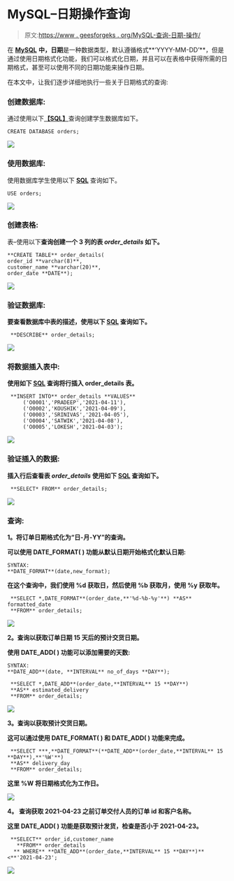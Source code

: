 # MySQL–日期操作查询

> 原文:[https://www . geesforgeks . org/MySQL-查询-日期-操作/](https://www.geeksforgeeks.org/mysql-queries-on-date-manipulation/)

在 [**MySQL**](https://www.geeksforgeeks.org/sql-tutorial/) **中，日期**是一种数据类型，默认遵循格式**‘YYYY-MM-DD’**，但是通过使用日期格式化功能，我们可以格式化日期，并且可以在表格中获得所需的日期格式，甚至可以使用不同的日期功能来操作日期。

在本文中，让我们逐步详细地执行一些关于日期格式的查询:

### **创建数据库:**

通过使用以下[**【SQL】**](https://www.geeksforgeeks.org/sql-tutorial/)查询创建学生数据库如下。

```
CREATE DATABASE orders;
```

![](img/f042471cd804d0a34c10e07d0e74b0c4.png)

### **使用数据库:**

使用数据库学生使用以下 [**SQL**](https://www.geeksforgeeks.org/sql-tutorial/) 查询如下。

```
USE orders;
```

![](img/9ce59ab0a64583fbbcafe96e5a67d2e3.png)

### **创建表格:**

表–使用以下[](https://www.geeksforgeeks.org/sql-tutorial/)**查询创建一个 3 列的表 *order_details* 如下。**

```
**CREATE TABLE** order_details(
order_id **varchar(8)**,
customer_name **varchar(20)**,
order_date **DATE**);
```

**![](img/a190e2a2d19b3e7a2acb27dee59bd647.png)**

### ****验证数据库:****

**要查看数据库中表的描述，使用以下 [**SQL**](https://www.geeksforgeeks.org/sql-tutorial/) 查询如下。**

```
 **DESCRIBE** order_details;
```

**![](img/80ccd3ecfe766260f02c602fbbf50ad4.png)**

### ****将数据插入表中:**** 

**使用如下 [SQL](https://www.geeksforgeeks.org/sql-tutorial/) 查询将行插入 order_details 表。**

```
 **INSERT INTO** order_details **VALUES**
     ('O0001','PRADEEP','2021-04-11'),
     ('O0002','KOUSHIK','2021-04-09'),
     ('O0003','SRINIVAS','2021-04-05'),
     ('O0004','SATWIK','2021-04-08'),
     ('O0005','LOKESH','2021-04-03');
```

**![](img/0020e142733f7f218df5278312335dc1.png)**

### ****验证插入的数据:**** 

**插入行后查看表 *order_details* 使用如下 [**SQL**](https://www.geeksforgeeks.org/sql-tutorial/) 查询如下。**

```
 **SELECT* FROM** order_details;
```

**![](img/be53f5d2cc3715aaf6745a2258038f7a.png)**

### ****查询:****

****1。将订单日期格式化为“日-月-YY”的查询。****

**可以使用 **DATE_FORMAT( )** 功能从默认日期开始格式化默认日期:**

```
SYNTAX:
**DATE_FORMAT**(date,new_format);
```

**在这个查询中，我们使用 **%d** 获取日，然后使用 **%b** 获取月，使用 **%y** 获取年。**

```
 **SELECT *,DATE_FORMAT**(order_date,**'%d-%b-%y'**) **AS** formatted_date
 **FROM** order_details;
```

**![](img/abef215c5ea02268a9b288d0bd33ba57.png)**

****2。查询以获取订单日期 15 天后的预计交货日期。****

**使用 **DATE_ADD( )** 功能可以添加需要的天数:**

```
SYNTAX:
**DATE_ADD**(date, **INTERVAL** no_of_days **DAY**);
```

```
 **SELECT *,DATE_ADD**(order_date,**INTERVAL** 15 **DAY**)
 **AS** estimated_delivery
 **FROM** order_details;
```

**![](img/85867192ab4aa7504a98139711933ae0.png)**

****3。查询以获取预计交货日期。****

**这可以通过使用 **DATE_FORMAT( )** 和 **DATE_ADD( )** 功能来完成。**

```
 **SELECT ***,**DATE_FORMAT**(**DATE_ADD**(order_date,**INTERVAL** 15 **DAY**),**'%W'**)
 **AS** delivery_day
 **FROM** order_details;
```

**这里 **%W** 将日期格式化为工作日。**

**![](img/f32631fd062f2e554fdfadeeb0b86696.png)**

****4。** **查询获取 2021-04-23 之前订单交付人员的订单 id 和客户名称。****

**这里 **DATE_ADD( )** 功能是获取预计发货，检查是否小于 2021-04-23。**

```
 **SELECT** order_id,customer_name
   **FROM** order_details
  ** WHERE** **DATE_ADD**(order_date,**INTERVAL** 15 **DAY**)**<**'2021-04-23';
```

**![](img/62308fb0db16a9017dd84c009e83c5d6.png)**